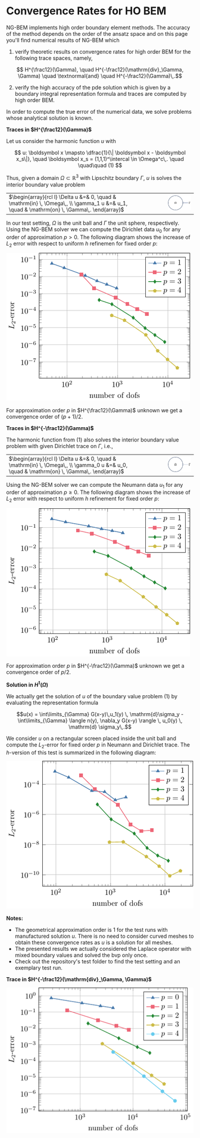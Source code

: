 # Convergence Rates for HO BEM 


NG-BEM implements high order boundary element methods. The accuracy of the method depends on the order of the ansatz space and on this page you'll find numerical results of NG-BEM which 

1) verify theoretic results on convergence rates for high order BEM for the following trace spaces, namely, 

$$ H^{\frac12}(\Gamma), \quad H^{-\frac12}(\mathrm{div}_\Gamma, \Gamma) \quad \textnormal{and} \quad H^{-\frac12}(\Gamma)\,.$$

2) verify the high accuracy of the pde solution which is given by a boundary integral representation formula and traces are computed by high order BEM. 

In order to compute the true error of the numerical data, we solve problems whose analytical solution is known.  

**Traces in $H^{\frac12}(\Gamma)$** 

Let us consider the harmonic function $u$ with  

$$ u: \boldsymbol x \mapsto \dfrac{1}{\| \boldsymbol x - \boldsymbol x_s\|}, \quad \boldsymbol x_s = (1,1,1)^\intercal \in \Omega^c\,.  \quad \quad\quad (1) $$ 

Thus, given a domain $\Omega\subset \mathbb R^3$ with Lipschitz boundary $\Gamma$, $u$ is solves the interior boundary value problem


|  |  |  |
| -|--|- |
|$\begin{array}{rcl l} \Delta u &=& 0, \quad  & \mathrm{in} \, \Omega\,, \\ \gamma_1 u &=& u_1, \quad & \mathrm{on} \, \Gamma\,. \end{array}$    | $\quad\quad\quad$  | ![](demos/resources/BEM.png)  |


In our test setting, $\Omega$ is the unit ball and $\Gamma$ the unit sphere, respectively. Using the NG-BEM solver we can compute the Dirichlet data $u_0$ for any order of approximation $p>0$. The following diagram shows the increase of $L_2$ error with respect to uniform $h$ refinemen for fixed order $p$:       

![](demos/resources/plot_Laplace_Dirichlet.png) 

For approximation order $p$ in $H^{\frac12}(\Gamma)$ unknown we get a convergence order of $(p+1)/2$.  

**Traces in $H^{-\frac12}(\Gamma)$** 

The harmonic function from (1) also solves the interior boundary value problem with given Dirichlet trace on $\Gamma$, i.e., 


|  |  |  |
| -|--|- |
|$\begin{array}{rcl l} \Delta u &=& 0, \quad  & \mathrm{in} \, \Omega\,, \\ \gamma_0 u &=& u_0, \quad & \mathrm{on} \, \Gamma\,. \end{array}$    | $\quad\quad\quad$  | ![](demos/resources/BEM.png)  |


Using the NG-BEM solver we can compute the Neumann data $u_1$ for any order of approximation $p\geq 0$. The following diagram shows the increase of $L_2$ error with respect to uniform $h$ refinement for fixed order $p$:       

![](demos/resources/plot_Laplace_Neumann.png) 

For approximation order $p$ in $H^{-\frac12}(\Gamma)$ unknown we get a convergence order of $p/2$.  

**Solution in $H^{1}(\Omega)$** 

We actually get the solution of $u$ of the boundary value problem (1) by evaluating the representation formula 

$$u(x) = \int\limits_{\Gamma} G(x-y)\,u_1(y) \, \mathrm{d}\sigma_y - \int\limits_{\Gamma} \langle n(y), \nabla_y G(x-y) \rangle \, u_0(y) \, \mathrm{d} \sigma_y\,.$$

We consider $u$ on a rectangular screen placed inside the unit ball and compute the $L_2$-error for fixed order $p$ in Neumann and Dirichlet trace. The $h$-version of this test is summarized in the following diagram: 

![](demos/resources/plot_Laplace_Solution_on_Screen.png) 


**Notes:** 

* The geometrical approximation order is $1$ for the test runs with manufactured solution $u$. There is no need to consider curved meshes to obtain these convergence rates as $u$ is a solution for all meshes. 
* The presented results we actually considered the Laplace operator with mixed boundary values and solved the bvp only once.
* Check out the repository's test folder to find the test setting and an exemplary test run.

**Trace in $H^{-\frac12}(\mathrm{div}_\Gamma, \Gamma)$** 

![](demos/resources/plot_Maxwell_Mie.png) 
